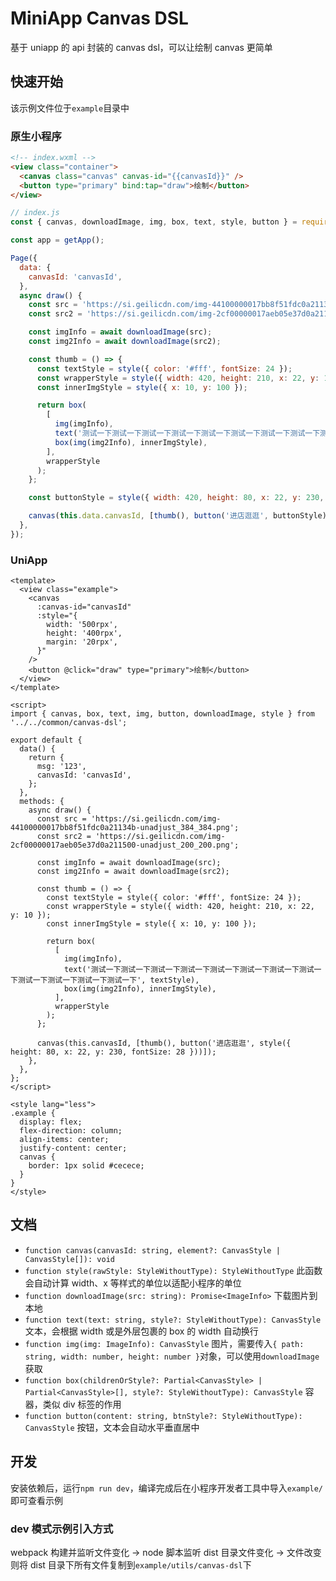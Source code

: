 # MiniApp Canvas DSL

基于 uniapp 的 api 封装的 canvas dsl，可以让绘制 canvas 更简单

## 快速开始

该示例文件位于`example`目录中

### 原生小程序

```html
<!-- index.wxml -->
<view class="container">
  <canvas class="canvas" canvas-id="{{canvasId}}" />
  <button type="primary" bind:tap="draw">绘制</button>
</view>
```

```js
// index.js
const { canvas, downloadImage, img, box, text, style, button } = require('../../utils/canvas-dsl/index');

const app = getApp();

Page({
  data: {
    canvasId: 'canvasId',
  },
  async draw() {
    const src = 'https://si.geilicdn.com/img-44100000017bb8f51fdc0a21134b-unadjust_384_384.png';
    const src2 = 'https://si.geilicdn.com/img-2cf00000017aeb05e37d0a211500-unadjust_200_200.png';

    const imgInfo = await downloadImage(src);
    const img2Info = await downloadImage(src2);

    const thumb = () => {
      const textStyle = style({ color: '#fff', fontSize: 24 });
      const wrapperStyle = style({ width: 420, height: 210, x: 22, y: 10 });
      const innerImgStyle = style({ x: 10, y: 100 });

      return box(
        [
          img(imgInfo),
          text('测试一下测试一下测试一下测试一下测试一下测试一下测试一下测试一下测试一下测试一下测试一下测试一下', textStyle),
          box(img(img2Info), innerImgStyle),
        ],
        wrapperStyle
      );
    };

    const buttonStyle = style({ width: 420, height: 80, x: 22, y: 230, fontSize: 28 });

    canvas(this.data.canvasId, [thumb(), button('进店逛逛', buttonStyle)]);
  },
});

```

### UniApp

```vue
<template>
  <view class="example">
    <canvas
      :canvas-id="canvasId"
      :style="{
        width: '500rpx',
        height: '400rpx',
        margin: '20rpx',
      }"
    />
    <button @click="draw" type="primary">绘制</button>
  </view>
</template>

<script>
import { canvas, box, text, img, button, downloadImage, style } from '../../common/canvas-dsl';

export default {
  data() {
    return {
      msg: '123',
      canvasId: 'canvasId',
    };
  },
  methods: {
    async draw() {
      const src = 'https://si.geilicdn.com/img-44100000017bb8f51fdc0a21134b-unadjust_384_384.png';
      const src2 = 'https://si.geilicdn.com/img-2cf00000017aeb05e37d0a211500-unadjust_200_200.png';

      const imgInfo = await downloadImage(src);
      const img2Info = await downloadImage(src2);

      const thumb = () => {
        const textStyle = style({ color: '#fff', fontSize: 24 });
        const wrapperStyle = style({ width: 420, height: 210, x: 22, y: 10 });
        const innerImgStyle = style({ x: 10, y: 100 });

        return box(
          [
            img(imgInfo),
            text('测试一下测试一下测试一下测试一下测试一下测试一下测试一下测试一下测试一下测试一下测试一下测试一下', textStyle),
            box(img(img2Info), innerImgStyle),
          ],
          wrapperStyle
        );
      };

      canvas(this.canvasId, [thumb(), button('进店逛逛', style({ height: 80, x: 22, y: 230, fontSize: 28 }))]);
    },
  },
};
</script>

<style lang="less">
.example {
  display: flex;
  flex-direction: column;
  align-items: center;
  justify-content: center;
  canvas {
    border: 1px solid #cecece;
  }
}
</style>
```

## 文档

- `function canvas(canvasId: string, element?: CanvasStyle | CanvasStyle[]): void`
- `function style(rawStyle: StyleWithoutType): StyleWithoutType` 此函数会自动计算 width、x 等样式的单位以适配小程序的单位
- `function downloadImage(src: string): Promise<ImageInfo>` 下载图片到本地
- `function text(text: string, style?: StyleWithoutType): CanvasStyle` 文本，会根据 width 或是外层包裹的 box 的 width 自动换行
- `function img(img: ImageInfo): CanvasStyle` 图片，需要传入`{ path: string, width: number, height: number }`对象，可以使用`downloadImage`获取
- `function box(childrenOrStyle?: Partial<CanvasStyle> | Partial<CanvasStyle>[], style?: StyleWithoutType): CanvasStyle` 容器，类似 div 标签的作用
- `function button(content: string, btnStyle?: StyleWithoutType): CanvasStyle` 按钮，文本会自动水平垂直居中

## 开发

安装依赖后，运行`npm run dev`，编译完成后在小程序开发者工具中导入`example/`即可查看示例

### dev 模式示例引入方式

webpack 构建并监听文件变化 -> node 脚本监听 dist 目录文件变化 -> 文件改变则将 dist 目录下所有文件复制到`example/utils/canvas-dsl`下
